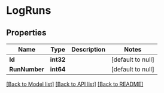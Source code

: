 # LogRuns

## Properties
Name | Type | Description | Notes
------------ | ------------- | ------------- | -------------
**Id** | **int32** |  | [default to null]
**RunNumber** | **int64** |  | [default to null]

[[Back to Model list]](../README.md#documentation-for-models) [[Back to API list]](../README.md#documentation-for-api-endpoints) [[Back to README]](../README.md)

